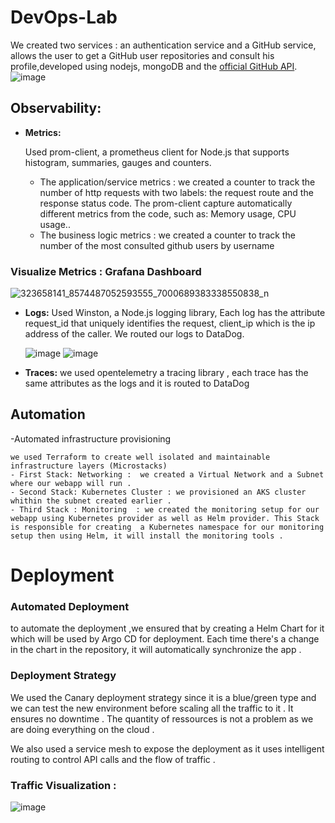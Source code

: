 # DevOps-Lab
We created two services : an authentication service and a GitHub service, allows the user to get a GitHub user repositories and consult his profile,developed using nodejs, mongoDB and the [official GitHub API](https://docs.github.com/en/rest).
![image](https://user-images.githubusercontent.com/62261901/212963380-b923bce2-fd95-46dc-b17a-c42d266d0b90.png)


## Observability:
- **Metrics:**
    
    Used prom-client, a prometheus client for Node.js that supports histogram, summaries, gauges and counters.
    - The application/service metrics : we created a counter to track the number of http requests with two labels: the request route and the response status code.
    The prom-client capture automatically different metrics from the code, such as: Memory usage, CPU usage..
    - The business logic metrics : we created a counter to track the number of the most consulted github users by username

### Visualize Metrics : Grafana Dashboard 
![323658141_8574487052593555_7000689383338550838_n](https://user-images.githubusercontent.com/62261901/212960440-9d1d02f2-8faf-4b40-abcd-705a8e96857e.png)


- **Logs:**
    Used Winston, a Node.js logging library, Each log has the attribute request_id that uniquely identifies the request, client_ip which is the ip address of the caller. We routed our logs to DataDog.
    
   ![image](https://user-images.githubusercontent.com/62261901/212961612-a48d885d-e541-404e-a6cd-5d934aa5f3bb.png)
![image](https://user-images.githubusercontent.com/62261901/212961683-5439c783-3504-4487-ba86-bf2f954d7ce5.png)

    
    
- **Traces:**  we used opentelemetry a tracing library , each trace has the same attributes as the logs and it is routed to DataDog 




## Automation
-Automated infrastructure provisioning

    we used Terraform to create well isolated and maintainable infrastructure layers (Microstacks)
    - First Stack: Networking :  we created a Virtual Network and a Subnet where our webapp will run .
    - Second Stack: Kubernetes Cluster : we provisioned an AKS cluster whithin the subnet created earlier .
    - Third Stack : Monitoring  : we created the monitoring setup for our webapp using Kubernetes provider as well as Helm provider. This Stack is responsible for creating  a Kubernetes namespace for our monitoring setup then using Helm, it will install the monitoring tools .
# Deployment
### Automated Deployment 
to automate the deployment ,we ensured that by creating a Helm Chart for it which will be used by Argo CD for deployment. Each time there's  a change in the chart in the repository, it will automatically synchronize the app .
### Deployment Strategy
We used the Canary deployment strategy since it is a blue/green type and we can test the new environment before scaling all the traffic to it . It ensures no downtime .
The quantity of ressources is not a problem as we are doing everything on the cloud .

We also used a service mesh to expose the deployment as it uses intelligent routing to control API calls and the flow of traffic .

### Traffic Visualization : 
![image](https://user-images.githubusercontent.com/62261901/212961896-6c05ffbf-2fba-4e79-bee5-94938f4566a0.png)


